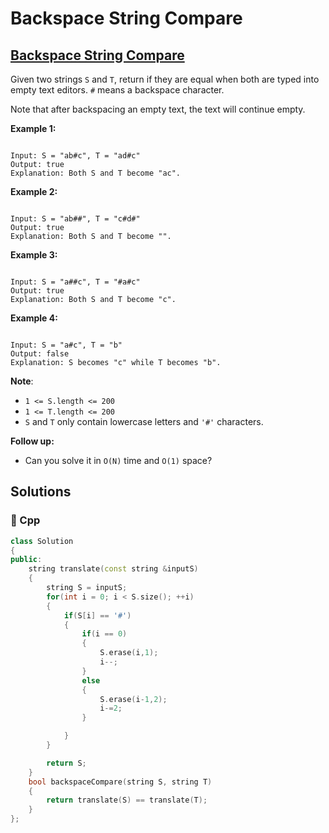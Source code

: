 # Backspace String Compare

## [Backspace String Compare](https://leetcode.com/problems/backspace-string-compare)

Given two strings `S` and `T`, return if they are equal when both are typed into empty text editors. `#` means a backspace character.

Note that after backspacing an empty text, the text will continue empty.

**Example 1:**

```text

Input: S = "ab#c", T = "ad#c"
Output: true
Explanation: Both S and T become "ac".
```

**Example 2:**

```text

Input: S = "ab##", T = "c#d#"
Output: true
Explanation: Both S and T become "".
```

**Example 3:**

```text

Input: S = "a##c", T = "#a#c"
Output: true
Explanation: Both S and T become "c".
```

**Example 4:**

```text

Input: S = "a#c", T = "b"
Output: false
Explanation: S becomes "c" while T becomes "b".
```

**Note**:

* `1 <= S.length <= 200`
* `1 <= T.length <= 200`
* `S` and `T` only contain lowercase letters and `'#'` characters.

**Follow up:**

* Can you solve it in `O(N)` time and `O(1)` space?

## Solutions

### 🧠 Cpp

```cpp
class Solution
{
public:
    string translate(const string &inputS)
    {
        string S = inputS;
        for(int i = 0; i < S.size(); ++i)
        {
            if(S[i] == '#')
            {
                if(i == 0)
                {
                    S.erase(i,1);
                    i--;
                }
                else
                {
                    S.erase(i-1,2);
                    i-=2;
                }

            }
        }

        return S;
    }
    bool backspaceCompare(string S, string T)
    {
        return translate(S) == translate(T);
    }
};
```


